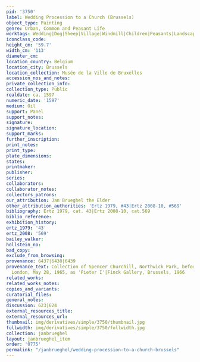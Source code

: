 ```yaml
---
pid: '3750'
label: Wedding Procession to a Church (Brussels)
object_type: Painting
genre: Urban, Common and Peasant Life
worktags: Wedding|Dog|Sheep|Village|Windmill|Children|Peasants|Landscape|Musical instruments
iconclass_code:
height_cm: '59.7'
width_cm: '113'
diameter_cm:
location_country: Belgium
location_city: Brussels
location_collection: Musée de la Ville de Bruxelles
accession_nos_and_notes:
private_collection_info:
collection_type: Public
realdate: ca. 1597
numeric_date: '1597'
medium: Oil
support: Panel
support_notes:
signature:
signature_location:
support_marks:
further_inscription:
print_notes:
print_type:
plate_dimensions:
states:
printmaker:
publisher:
series:
collaborators:
collaborator_notes:
collectors_patrons:
our_attribution: Jan Brueghel the Elder
other_attribution_authorities: 'Ertz 1979, #43|Ertz 2008-10, #569'
bibliography: Ertz 1979, cat. 43|Ertz 2008-10, cat.569
biblio_reference:
exhibition_history:
ertz_1979: '43'
ertz_2008: '569'
bailey_walker:
hollstein_no:
bad_copy:
exclude_from_browsing:
provenance: 6437|6438|6439
provenance_text: Collection of Spencer Churchill, Northwick Park, before 1965|Christie's,
  London, May 28, 1965, as 'Pieter I'|Finck Gallery, Brussels, 1966
related_works:
related_works_notes:
copies_and_variants:
curatorial_files:
general_notes:
discussion: 623|624
external_resources_title:
external_resources_url:
thumbnail: img/derivatives/simple/3750/thumbnail.jpg
fullwidth: img/derivatives/simple/3750/fullwidth.jpg
collection: janbrueghel
layout: janbrueghel_item
order: '0775'
permalink: "/janbrueghel/wedding-procession-to-a-church-brussels"
---
```

